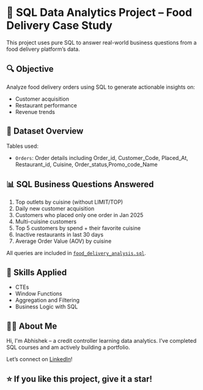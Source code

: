 # 🍔 SQL Data Analytics Project – Food Delivery Case Study

This project uses pure SQL to answer real-world business questions from a food delivery platform’s data.

## 🔍 Objective
Analyze food delivery orders using SQL to generate actionable insights on:
- Customer acquisition
- Restaurant performance
- Revenue trends

## 📁 Dataset Overview
Tables used:
- `Orders`: Order details including Order_id, Customer_Code, Placed_At, Restaurant_id, Cuisine, Order_status,Promo_code_Name 



## 📊 SQL Business Questions Answered

1. Top outlets by cuisine (without LIMIT/TOP)
2. Daily new customer acquisition
3. Customers who placed only one order in Jan 2025
4. Multi-cuisine customers
5. Top 5 customers by spend + their favorite cuisine
6. Inactive restaurants in last 30 days
7. Average Order Value (AOV) by cuisine

All queries are included in [`food_delivery_analysis.sql`](./food_delivery_analysis.sql).

## 🧠 Skills Applied
- CTEs
- Window Functions
- Aggregation and Filtering
- Business Logic with SQL

## 🙋‍♂️ About Me
Hi, I'm Abhishek – a credit controller learning data analytics. I’ve completed SQL courses and am actively building a portfolio.

Let’s connect on [LinkedIn](linkedin.com/in/abhishek-rai-5054001b7)!

## ⭐️ If you like this project, give it a star!
